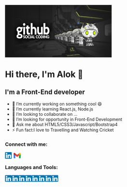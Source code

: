 <img align="center" alt="image" width="70%" src="Github-banner.jpg">
<h1> Hi there, I'm Alok 👋</h1>

## I'm a Front-End developer
- 🔭 I’m currently working on something cool 😄
- 🌱 I’m currently learning React.js, Node.js
- 👯 I’m looking to collaborate on ...
- 🤔 I’m looking for opportunity in Front-End Development
- 💬 Ask me about HTML5/CSS3/Javascript/Bootstrap4
- ⚡ Fun fact:I love to Travelling and Watching Cricket

### Connect with me:

<img align="left" alt="image" width="22px" src="linkedin.png">
<img align="left" alt="image" width="36px" src="gmail.jpg">
<br/>

### Languages and Tools:

<img align="left" alt="image" width="22px" src="linkedin.png">
<img align="left" alt="image" width="22px" src="linkedin.png">
<img align="left" alt="image" width="22px" src="linkedin.png">
<img align="left" alt="image" width="22px" src="linkedin.png">
<img align="left" alt="image" width="22px" src="linkedin.png">
<img align="left" alt="image" width="22px" src="linkedin.png">
<img align="left" alt="image" width="22px" src="linkedin.png">
<img align="left" alt="image" width="22px" src="linkedin.png">
